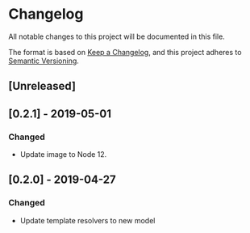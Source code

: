 # Changelog
All notable changes to this project will be documented in this file.

The format is based on [Keep a Changelog](https://keepachangelog.com/en/1.0.0/),
and this project adheres to [Semantic Versioning](https://semver.org/spec/v2.0.0.html).

## [Unreleased]

## [0.2.1] - 2019-05-01
### Changed
- Update image to Node 12.

## [0.2.0] - 2019-04-27
### Changed
- Update template resolvers to new model
